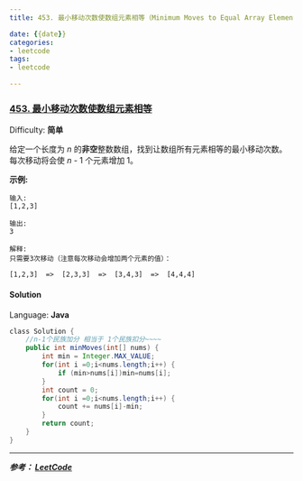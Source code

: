 ```yaml
---
title: 453. 最小移动次数使数组元素相等（Minimum Moves to Equal Array Elements）

date: {{date}}
categories:
- leetcode
tags:
- leetcode

---
```

### [453\. 最小移动次数使数组元素相等](https://leetcode-cn.com/problems/minimum-moves-to-equal-array-elements/)

Difficulty: **简单**


给定一个长度为 _n_ 的**非空**整数数组，找到让数组所有元素相等的最小移动次数。每次移动将会使 _n_ - 1 个元素增加 1。

**示例:**

```
输入:
[1,2,3]

输出:
3

解释:
只需要3次移动（注意每次移动会增加两个元素的值）：

[1,2,3]  =>  [2,3,3]  =>  [3,4,3]  =>  [4,4,4]
```


#### Solution

Language: **Java**

```java
​class Solution {
    //n-1个民族加分 相当于 1个民族扣分~~~~
    public int minMoves(int[] nums) {
        int min = Integer.MAX_VALUE;
        for(int i =0;i<nums.length;i++) {
            if (min>nums[i])min=nums[i];
        }
        int count = 0;
        for(int i =0;i<nums.length;i++) {
            count += nums[i]-min;
        }
        return count;
    }
}
```


---
***参考：
[LeetCode](https://leetcode-cn.com/problems/minimum-moves-to-equal-array-elements/)***
